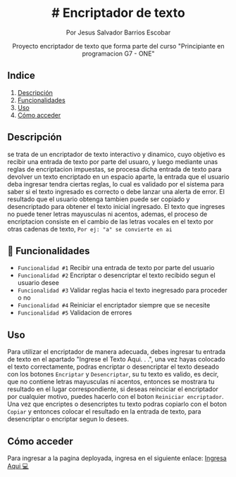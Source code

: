 <h1 align="center"> # Encriptador de texto </h1>
<p align="center"> Por Jesus Salvador Barrios Escobar </p>

<p align="center"> Proyecto encriptador de texto que forma parte del curso "Principiante en programacion G7 - ONE" </p>

## Indice 
1. [Descripción](#descripcion)
2. [Funcionalidades](#funcionalidades)
3. [Uso](#uso)
4. [Cómo acceder](#acceder)

## Descripción
se trata de un encriptador de texto interactivo y dinamico, cuyo objetivo es recibir una entrada de texto por parte del usuaro, y luego mediante unas reglas de encriptacion impuestas, se procesa dicha entrada de texto para devolver un texto encriptado en un espacio aparte, la entrada que el usuario deba ingresar tendra ciertas reglas, lo cual es validado por el sistema para saber si el texto ingresado es correcto o debe lanzar una alerta de error. El resultado que el usuario obtenga tambien puede ser copiado y desencriptado para obtener el texto inicial ingresado. El texto que ingreses no puede tener letras mayusculas ni acentos, ademas, el proceso de encriptacion consiste en el cambio de las letras vocales en el texto por otras cadenas de texto, `Por ej: "a" se convierte en ai`

## 🔨 Funcionalidades
- `Funcionalidad #1` Recibir una entrada de texto por parte del usuario
- `Funcionalidad #2` Encriptar o desencriptar el texto recibido segun el usuario desee
- `Funcionalidad #3` Validar reglas hacia el texto inegresado para proceder o no
- `Funcionalidad #4` Reiniciar el encriptador siempre que se necesite
- `Funcionalidad #5` Validacion de errores

## Uso 
Para utilizar el encriptador de manera adecuada, debes ingresar tu entrada de texto en el apartado "Ingrese el Texto Aqui. . .", una vez hayas colocado el texto correctamente, podras encriptar o desencriptar el texto deseado con los botones `Encriptar` y `Desencriptar`, su tu texto es valido, es decir, que no contiene letras mayusculas ni acentos, entonces se mostrara tu resultado en el lugar correspondiente, si deseas reinciciar el encriptador por cualquier motivo, puedes hacerlo con el boton `Reiniciar encriptador`. Una vez que encriptes o desencriptes tu texto podras copiarlo con el boton `Copiar` y entonces colocar el resultado en la entrada de texto, para desencriptar o encriptar segun lo desees.

## Cómo acceder
Para ingresar a la pagina deployada, ingresa en el siguiente enlace: <a href="https://salvadorebe.github.io/encriptador-de-texto/" target="_blank"> Ingresa Aqui 💻 </a>

